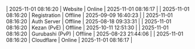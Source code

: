 | 2025-11-01 08:16:20 | Website | Online | 2025-11-01 08:16:17 |
| 2025-11-01 08:16:20 | Registration | Offline | 2025-09-09 16:40:23 |
| 2025-11-01 08:16:20 | Auth Server | Offline | 2025-08-18 09:33:31 |
| 2025-11-01 08:16:20 | Kezan (PvE) | Offline | 2025-10-11 12:51:30 |
| 2025-11-01 08:16:20 | Gurubashi (PvP) | Offline | 2025-08-23 21:44:06 |
| 2025-11-01 08:16:20 | Cloudflare | Online | 2025-11-01 08:16:17 |
